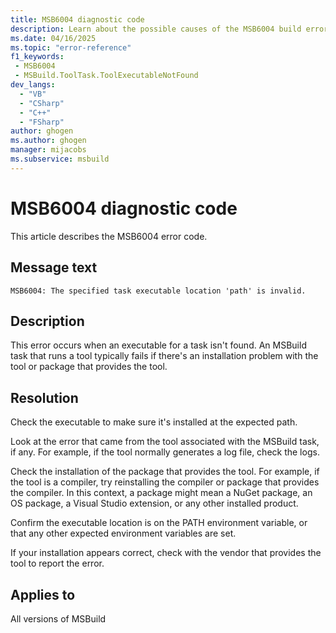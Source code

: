 ```yaml
---
title: MSB6004 diagnostic code
description: Learn about the possible causes of the MSB6004 build error and get troubleshooting tips.
ms.date: 04/16/2025
ms.topic: "error-reference"
f1_keywords:
 - MSB6004
 - MSBuild.ToolTask.ToolExecutableNotFound
dev_langs:
  - "VB"
  - "CSharp"
  - "C++"
  - "FSharp"
author: ghogen
ms.author: ghogen
manager: mijacobs
ms.subservice: msbuild
---
```

# MSB6004 diagnostic code

<!-- :::ErrorDefinitionDescription::: -->
<!-- :::editable-content name="introDescription"::: -->
This article describes the MSB6004 error code.
<!-- :::editable-content-end::: -->

## Message text

`MSB6004: The specified task executable location 'path' is invalid.`

<!-- :::editable-content name="postOutputDescription"::: -->
## Description

This error occurs when an executable for a task isn't found. An MSBuild task that runs a tool typically fails if there's an installation problem with the tool or package that provides the tool.

## Resolution

Check the executable to make sure it's installed at the expected path.

Look at the error that came from the tool associated with the MSBuild task, if any. For example, if the tool normally generates a log file, check the logs.

Check the installation of the package that provides the tool. For example, if the tool is a compiler, try reinstalling the compiler or package that provides the compiler. In this context, a package might mean a NuGet package, an OS package, a Visual Studio extension, or any other installed product.

Confirm the executable location is on the PATH environment variable, or that any other expected environment variables are set.

If your installation appears correct, check with the vendor that provides the tool to report the error.
<!-- :::editable-content-end::: -->
<!-- :::ErrorDefinitionDescription-end::: -->

## Applies to

All versions of MSBuild